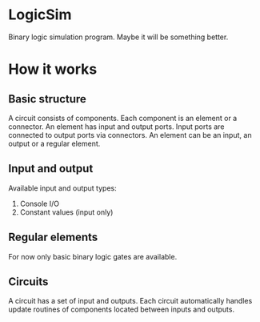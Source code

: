 # LogicSim
Binary logic simulation program. Maybe it will be something better.

# How it works

## Basic structure
A circuit consists of components.
Each component is an element or a connector.
An element has input and output ports.
Input ports are connected to output ports via connectors.
An element can be an input, an output or a regular element.

## Input and output
Available input and output types:
1. Console I/O
2. Constant values (input only)

## Regular elements
For now only basic binary logic gates are available.

## Circuits
A circuit has a set of input and outputs.
Each circuit automatically handles update routines of components located between inputs and outputs.
